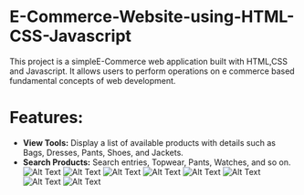 <h1>E-Commerce-Website-using-HTML-CSS-Javascript </h1>
<p>This project is a simpleE-Commerce web application built with HTML,CSS and Javascript. 
  It allows users to perform operations on e commerce based fundamental
  concepts of web development.</p>
<h1>Features:</h1>

- **View Tools:** Display a list of available products with details such as Bags, Dresses, Pants, Shoes, and Jackets.
- **Search Products:** Search entries, Topwear, Pants, Watches, and so on.
 ![Alt Text](https://github.com/SidratulAfrida/E-Commerce-Website-using-HTML-CSS-Javascript/blob/a546a072920563dc7a209af1905e6873b9d1f262/images/first.png)
 ![Alt Text](https://github.com/SidratulAfrida/E-Commerce-Website-using-HTML-CSS-Javascript/blob/942ed80cb418ae467a07ae72eeff0e75b7bd7615/images/second.png)
 ![Alt Text](https://github.com/SidratulAfrida/E-Commerce-Website-using-HTML-CSS-Javascript/blob/942ed80cb418ae467a07ae72eeff0e75b7bd7615/images/third.png)
 ![Alt Text](https://github.com/SidratulAfrida/E-Commerce-Website-using-HTML-CSS-Javascript/blob/942ed80cb418ae467a07ae72eeff0e75b7bd7615/images/fourth.png)
 ![Alt Text](https://github.com/SidratulAfrida/E-Commerce-Website-using-HTML-CSS-Javascript/blob/942ed80cb418ae467a07ae72eeff0e75b7bd7615/images/fifth.png)
 ![Alt Text](https://github.com/SidratulAfrida/E-Commerce-Website-using-HTML-CSS-Javascript/blob/942ed80cb418ae467a07ae72eeff0e75b7bd7615/images/6th.png)
![Alt Text](https://github.com/SidratulAfrida/E-Commerce-Website-using-HTML-CSS-Javascript/blob/942ed80cb418ae467a07ae72eeff0e75b7bd7615/images/7th.png)
![Alt Text](https://github.com/SidratulAfrida/E-Commerce-Website-using-HTML-CSS-Javascript/blob/942ed80cb418ae467a07ae72eeff0e75b7bd7615/images/8th.png)






